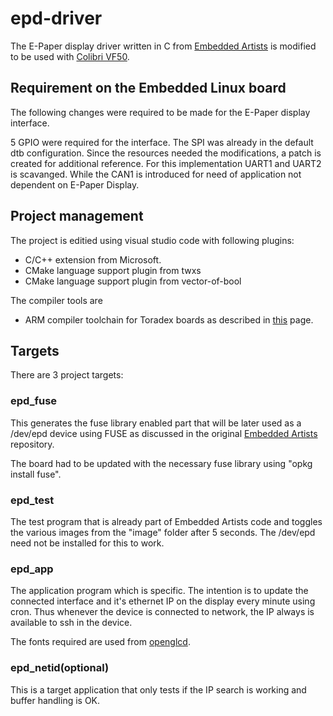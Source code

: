 # epd-driver

The E-Paper display driver written in C from [Embedded Artists][1] is modified to be used with [Colibri VF50][2].

## Requirement on the Embedded Linux board

The following changes were required to be made for the E-Paper display interface.

   5 GPIO were required for the interface. The SPI was already in the default dtb configuration. Since the resources needed the modifications, a patch is created for additional reference.   For this implementation UART1 and UART2 is scavanged. While the CAN1 is introduced for need of application not dependent on E-Paper Display.

## Project management

The project is editied using visual studio code with following plugins:
 - C/C++ extension from Microsoft.
 - CMake language support plugin from twxs
 - CMake language support plugin from vector-of-bool

The compiler tools are
 - ARM compiler toolchain for Toradex boards as described in [this][3] page.

## Targets

There are 3 project targets:

### epd_fuse

This generates the fuse library enabled part that will be later used as a /dev/epd device using FUSE as discussed in the original [Embedded Artists][1] repository.

The board had to be updated with the necessary fuse library using "opkg install fuse".

### epd_test

The test program that is already part of Embedded Artists code and toggles the various images from the "image" folder after 5 seconds. The /dev/epd need not be installed for this to work.

### epd_app

The application program which is specific. The intention is to update the connected interface and it's ethernet IP on the display every minute using cron. Thus whenever the device is connected to network, the IP always is available to ssh in the device.

The fonts required are used from [openglcd][4]. 

### epd_netid(optional)

This is a target application that only tests if the IP search is working and buffer handling is OK.

[1]: https://github.com/embeddedartists/gratis
[2]: https://www.toradex.com/computer-on-modules/colibri-arm-family/nxp-freescale-vybrid-vf5xx
[3]: https://developer.toradex.com/knowledge-base/build-u-boot-and-linux-kernel-from-source-code
[4]: https://bitbucket.org/bperrybap/openglcd